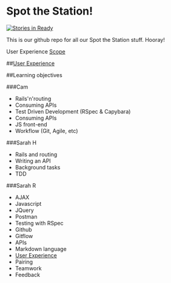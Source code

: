 # Spot the Station!

[![Stories in Ready](https://badge.waffle.io/sarah-arrrgh/spot-the-station.png?label=ready&title=Ready)](https://waffle.io/sarah-arrrgh/spot-the-station)

This is our github repo for all our Spot the Station stuff. Hooray!

User Experience [Scope](https://github.com/spot-the-station/spot-the-station/tree/planning/UX/2-Scope)

##[User Experience](https://github.com/spot-the-station/spot-the-station/tree/planning/UX/2-Scope)

##Learning objectives

###Cam
* Rails'n'routing
* Consuming APIs
* Test Driven Development (RSpec & Capybara)
* Consuming APIs
* JS front-end
* Workflow (Git, Agile, etc)

###Sarah H
* Rails and routing
* Writing an API
* Background tasks
* TDD

###Sarah R
* AJAX
* Javascript
* JQuery
* Postman
* Testing with RSpec
* Github
* Gitflow
* APIs
* Markdown language
* [User Experience](https://github.com/spot-the-station/spot-the-station/tree/planning/UX/2-Scope)
* Pairing
* Teamwork
* Feedback

